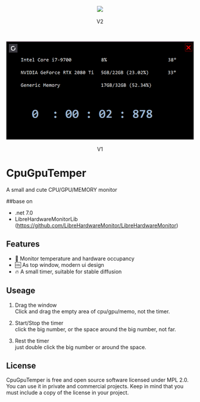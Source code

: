 ﻿
<div style="text-align:center;">
<p>
<img src="https://github.com/12343954/CpuGpuTemper/assets/1804003/c0540b56-b8d6-42dc-9465-ca8cbbb6587a" style="width:1000px" />
<p>V2</p>
</p>
<p>&nbsp;</p>
<p>
<img src="https://raw.githubusercontent.com/12343954/CpuGpuTemper/main/image.png" style="width:600px" />
<p>V1</p>
</p>
</div>

# CpuGpuTemper
A small and cute CPU/GPU/MEMORY monitor

##base on 
- .net 7.0
- LibreHardwareMonitorLib (https://github.com/LibreHardwareMonitor/LibreHardwareMonitor)

## Features
- 🌟 Monitor temperature and hardware occupancy
- 🆒 As top window, modern ui design
- 🔥 A small timer, suitable for stable diffusion
 


## Useage
1.  Drag the window  
    Click and drag the empty area of cpu/gpu/memo, not the timer. 


2. Start/Stop the timer  
    click the big number, or the space around the big number, not far.

3. Rest the timer  
    just double click the big number or around the space.


## License
CpuGpuTemper is free and open source software licensed under MPL 2.0. You can use it in private and commercial projects. Keep in mind that you must include a copy of the license in your project.